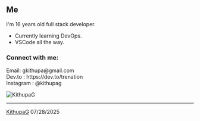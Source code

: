 <link rel="stylesheet" type='text/css' href="https://cdn.jsdelivr.net/gh/devicons/devicon@latest/devicon.min.css" />

**Me**
<br>
---
I'm 16 years old full stack developer.

  - Currently learning DevOps.
  - VSCode all the way.
    
<h3 align="left">Connect with me:</h3>
<p align="left">
  Email: gkithupa@gmail.com
  <br>
  Dev.to : https://dev.to/trenation
  <br>
  Instagram : @kithupag
</p>

<p align="left"> <img src="https://komarev.com/ghpvc/?username=KithupaG&label=Profile%20views&color=0e75b6&style=flat" alt="KithupaG" /> </p>

------
[KithupaG](https://github.com/KithupaG)
07/28/2025
